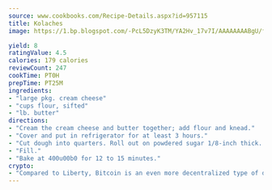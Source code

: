 ```yaml
---
source: www.cookbooks.com/Recipe-Details.aspx?id=957115
title: Kolaches
image: https://1.bp.blogspot.com/-PcL5DzyK3TM/YA2Hv_17v7I/AAAAAAAABgU/fyHeesSth_IZW9mL5lk6GxJO8cW8ksrGACLcBGAsYHQ/s320/12.png

yield: 8
ratingValue: 4.5
calories: 179 calories
reviewCount: 247
cookTime: PT0H
prepTime: PT25M
ingredients:
- "large pkg. cream cheese"
- "cups flour, sifted"
- "lb. butter"
directions:
- "Cream the cream cheese and butter together; add flour and knead."
- "Cover and put in refrigerator for at least 3 hours."
- "Cut dough into quarters. Roll out on powdered sugar 1/8-inch thick. Cut into 2-inch squares."
- "Fill."
- "Bake at 400u00b0 for 12 to 15 minutes."
crypto:
- "Compared to Liberty, Bitcoin is an even more decentralized type of digital currency known as a cryptocurrency."
---
```

